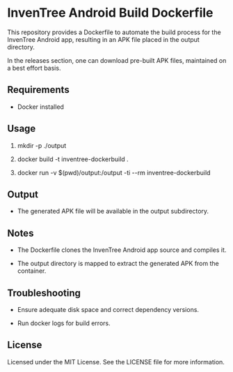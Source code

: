 InvenTree Android Build Dockerfile
==================================

This repository provides a Dockerfile to automate the build process for the InvenTree Android app, resulting in an APK file placed in the output directory.

In the releases section, one can download pre-built APK files, maintained on a best effort basis.

Requirements
------------

*   Docker installed
    

Usage
-----

1.  mkdir -p ./output
    
2.  docker build -t inventree-dockerbuild .
    
3.  docker run -v $(pwd)/output:/output -ti --rm inventree-dockerbuild
    

Output
------

*   The generated APK file will be available in the output subdirectory.
    

Notes
-----

*   The Dockerfile clones the InvenTree Android app source and compiles it.   
    
*   The output directory is mapped to extract the generated APK from the container.
    

Troubleshooting
---------------

*   Ensure adequate disk space and correct dependency versions.
    
*   Run docker logs for build errors.
    

License
-------

Licensed under the MIT License. See the LICENSE file for more information.
